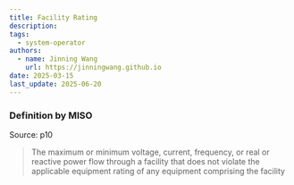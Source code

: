```yaml
---
title: Facility Rating
description:
tags:
  - system-operator
authors:
  - name: Jinning Wang
    url: https://jinningwang.github.io
date: 2025-03-15
last_update: 2025-06-20
---
```


### Definition by MISO

Source: <d-cite key="miso2023ferc881"></d-cite> p10

> The maximum or minimum voltage, current, frequency, or real or reactive power flow through a facility that does not violate the applicable equipment rating of any equipment comprising the facility
